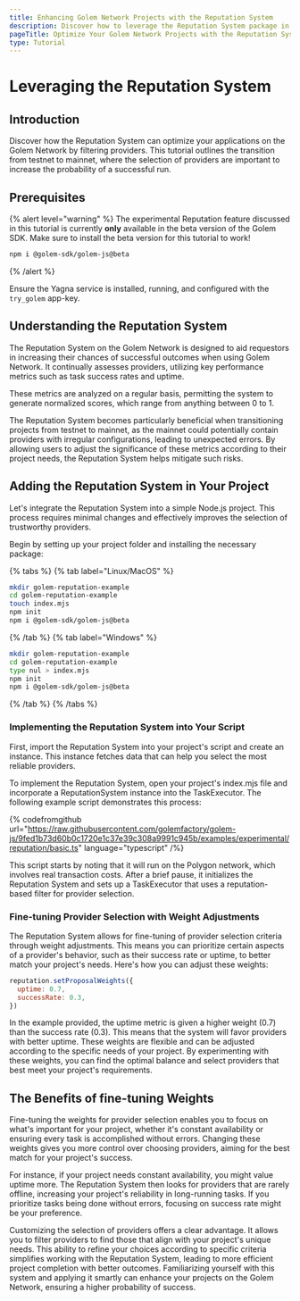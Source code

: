 ```yaml
---
title: Enhancing Golem Network Projects with the Reputation System
description: Discover how to leverage the Reputation System package in your Node.js projects on the Golem Network to filter high-quality providers, optimizing the performance and reliability of your tasks.
pageTitle: Optimize Your Golem Network Projects with the Reputation System - Developer Tutorial
type: Tutorial
---
```


# Leveraging the Reputation System

## Introduction

Discover how the Reputation System can optimize your applications on the Golem Network by filtering providers. This tutorial outlines the transition from testnet to mainnet, where the selection of providers are important to increase the probability of a successful run.

## Prerequisites

{% alert level="warning" %}
The experimental Reputation feature discussed in this tutorial is currently **only** available in the beta version of the Golem SDK. Make sure to install the beta version for this tutorial to work!

```bash
npm i @golem-sdk/golem-js@beta
```

{% /alert %}

Ensure the Yagna service is installed, running, and configured with the `try_golem` app-key.

## Understanding the Reputation System

The Reputation System on the Golem Network is designed to aid requestors in increasing their chances of successful outcomes when using Golem Network. It continually assesses providers, utilizing key performance metrics such as task success rates and uptime.

These metrics are analyzed on a regular basis, permitting the system to generate normalized scores, which range from anything between 0 to 1.

The Reputation System becomes particularly beneficial when transitioning projects from testnet to mainnet, as the mainnet could potentially contain providers with irregular configurations, leading to unexpected errors. By allowing users to adjust the significance of these metrics according to their project needs, the Reputation System helps mitigate such risks.

## Adding the Reputation System in Your Project

Let's integrate the Reputation System into a simple Node.js project. This process requires minimal changes and effectively improves the selection of trustworthy providers.

Begin by setting up your project folder and installing the necessary package:

{% tabs %}
{% tab label="Linux/MacOS" %}

```bash
mkdir golem-reputation-example
cd golem-reputation-example
touch index.mjs
npm init
npm i @golem-sdk/golem-js@beta

```

{% /tab  %}
{% tab label="Windows" %}

```bash
mkdir golem-reputation-example
cd golem-reputation-example
type nul > index.mjs
npm init
npm i @golem-sdk/golem-js@beta

```

{% /tab %}
{% /tabs %}

### Implementing the Reputation System into Your Script

First, import the Reputation System into your project's script and create an instance. This instance fetches data that can help you select the most reliable providers.

To implement the Reputation System, open your project's index.mjs file and incorporate a ReputationSystem instance into the TaskExecutor. The following example script demonstrates this process:

{% codefromgithub url="https://raw.githubusercontent.com/golemfactory/golem-js/9fed1b73d60b0c1720e1c37e39c308a9991c945b/examples/experimental/reputation/basic.ts" language="typescript" /%}

This script starts by noting that it will run on the Polygon network, which involves real transaction costs. After a brief pause, it initializes the Reputation System and sets up a TaskExecutor that uses a reputation-based filter for provider selection.

### Fine-tuning Provider Selection with Weight Adjustments

The Reputation System allows for fine-tuning of provider selection criteria through weight adjustments. This means you can prioritize certain aspects of a provider's behavior, such as their success rate or uptime, to better match your project's needs. Here's how you can adjust these weights:

```js
reputation.setProposalWeights({
  uptime: 0.7,
  successRate: 0.3,
})
```

In the example provided, the uptime metric is given a higher weight (0.7) than the success rate (0.3). This means that the system will favor providers with better uptime. These weights are flexible and can be adjusted according to the specific needs of your project. By experimenting with these weights, you can find the optimal balance and select providers that best meet your project's requirements.

## The Benefits of fine-tuning Weights

Fine-tuning the weights for provider selection enables you to focus on what's important for your project, whether it's constant availability or ensuring every task is accomplished without errors. Changing these weights gives you more control over choosing providers, aiming for the best match for your project's success.

For instance, if your project needs constant availability, you might value uptime more. The Reputation System then looks for providers that are rarely offline, increasing your project's reliability in long-running tasks. If you prioritize tasks being done without errors, focusing on success rate might be your preference.

Customizing the selection of providers offers a clear advantage. It allows you to filter providers to find those that align with your project's unique needs. This ability to refine your choices according to specific criteria simplifies working with the Reputation System, leading to more efficient project completion with better outcomes. Familiarizing yourself with this system and applying it smartly can enhance your projects on the Golem Network, ensuring a higher probability of success.
